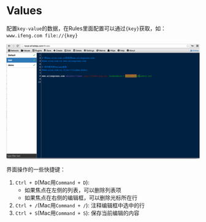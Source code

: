 # Values
配置`key-value`的数据，在Rules里面配置可以通过`{key}`获取，如：`www.ifeng.com file://{key}`

![Values](../img/values.gif)

界面操作的一些快捷键：

1. `Ctrl + D`(Mac用`Command + D`): 
	- 如果焦点在左侧的列表，可以删除列表项
	- 如果焦点在右侧的编辑框，可以删除光标所在行
2. `Ctrl + /`(Mac用`Command + /`): 注释编辑框中选中的行
3. `Ctrl + S`(Mac用`Command + S`): 保存当前编辑的内容